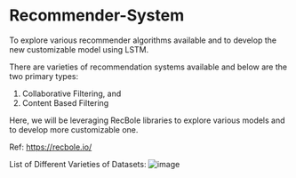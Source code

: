 # Recommender-System
To explore various recommender algorithms available and to develop the new customizable model using LSTM.

There are varieties of recommendation systems available and below are the two primary types:
1. Collaborative Filtering, and
2. Content Based Filtering

Here, we will be leveraging RecBole libraries to explore various models and to develop more customizable one.

Ref: https://recbole.io/

List of Different Varieties of Datasets:
![image](https://github.com/user-attachments/assets/e842adf0-6eaa-48b7-9ffa-68312db0788e)

